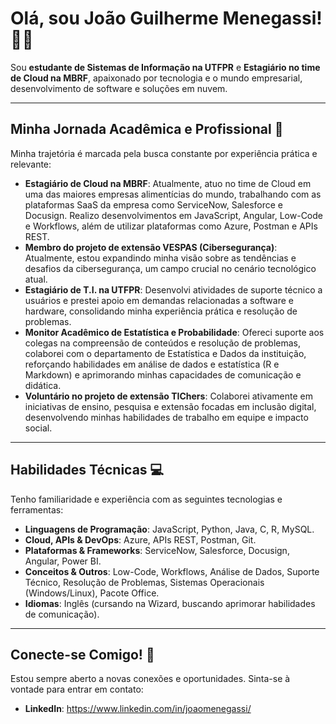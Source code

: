 # Olá, sou João Guilherme Menegassi! 👋🏻

Sou **estudante de Sistemas de Informação na UTFPR** e **Estagiário no time de Cloud na MBRF**, apaixonado por tecnologia e o mundo empresarial, desenvolvimento de software e soluções em nuvem.

---

## Minha Jornada Acadêmica e Profissional 🚀

Minha trajetória é marcada pela busca constante por experiência prática e relevante:

* **Estagiário de Cloud na MBRF**: Atualmente, atuo no time de Cloud em uma das maiores empresas alimentícias do mundo, trabalhando com as plataformas SaaS da empresa como ServiceNow, Salesforce e Docusign. Realizo desenvolvimentos em JavaScript, Angular, Low-Code e Workflows, além de utilizar plataformas como Azure, Postman e APIs REST.
* **Membro do projeto de extensão VESPAS (Cibersegurança)**: Atualmente, estou expandindo minha visão sobre as tendências e desafios da cibersegurança, um campo crucial no cenário tecnológico atual.
* **Estagiário de T.I. na UTFPR**: Desenvolvi atividades de suporte técnico a usuários e prestei apoio em demandas relacionadas a software e hardware, consolidando minha experiência prática e resolução de problemas.
* **Monitor Acadêmico de Estatística e Probabilidade**: Ofereci suporte aos colegas na compreensão de conteúdos e resolução de problemas, colaborei com o departamento de Estatística e Dados da instituição, reforçando habilidades em análise de dados e estatística (R e Markdown) e aprimorando minhas capacidades de comunicação e didática.
* **Voluntário no projeto de extensão TIChers**: Colaborei ativamente em iniciativas de ensino, pesquisa e extensão focadas em inclusão digital, desenvolvendo minhas habilidades de trabalho em equipe e impacto social.

---

## Habilidades Técnicas 💻

Tenho familiaridade e experiência com as seguintes tecnologias e ferramentas:

* **Linguagens de Programação**: JavaScript, Python, Java, C, R, MySQL.
* **Cloud, APIs & DevOps**: Azure, APIs REST, Postman, Git.
* **Plataformas & Frameworks**: ServiceNow, Salesforce, Docusign, Angular, Power BI.
* **Conceitos & Outros**: Low-Code, Workflows, Análise de Dados, Suporte Técnico, Resolução de Problemas, Sistemas Operacionais (Windows/Linux), Pacote Office.
* **Idiomas**: Inglês (cursando na Wizard, buscando aprimorar habilidades de comunicação).

---

## Conecte-se Comigo! 📧

Estou sempre aberto a novas conexões e oportunidades. Sinta-se à vontade para entrar em contato:

* **LinkedIn**: https://www.linkedin.com/in/joaomenegassi/